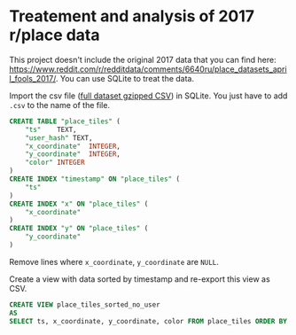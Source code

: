 # Treatement and analysis of 2017 r/place data

This project doesn't include the original 2017 data that you can find here: https://www.reddit.com/r/redditdata/comments/6640ru/place_datasets_april_fools_2017/. You can use SQLite to treat the data.

Import the csv file ([full dataset gzipped CSV](https://storage.googleapis.com/justin_bassett/place_tiles)) in SQLite. You just have to add `.csv` to the name of the file.

```sql
CREATE TABLE "place_tiles" (
	"ts"	TEXT,
	"user_hash"	TEXT,
	"x_coordinate"	INTEGER,
	"y_coordinate"	INTEGER,
	"color"	INTEGER
)
CREATE INDEX "timestamp" ON "place_tiles" (
	"ts"
)
CREATE INDEX "x" ON "place_tiles" (
	"x_coordinate"
)
CREATE INDEX "y" ON "place_tiles" (
	"y_coordinate"
)
```

Remove lines where `x_coordinate`, `y_coordinate` are `NULL`.

Create a view with data sorted by timestamp and re-export this view as CSV.

```sql
CREATE VIEW place_tiles_sorted_no_user
AS
SELECT ts, x_coordinate, y_coordinate, color FROM place_tiles ORDER BY ts ASC;
```
